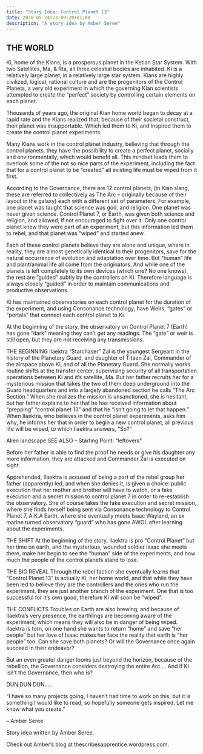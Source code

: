 ```yaml
---
title: "Story Idea: Control Planet 13"
date: 2020-05-24T23:09:20+01:00
description: "A story idea by Amber Seree"
---
```


<h2>THE WORLD</h2>

Ki, home of the Kians, is a prosperous planet in the Ketian Star System. With two Satellites, Ma, & Rta, all three celestial bodies are inhabited. Ki is a relatively large planet, in a relatively large star system. Kians are highly civilized, logical, rational culture and are the progenitors of the Control Planets, a very old experiment in which the governing Kian scientists attempted to create the “perfect” society by controlling certain elements on each planet.

Thousands of years ago, the original Kian home world began to decay at a rapid rate and the Kians realized that, because of their societal construct, their planet was insupportable. Which led them to Ki, and inspired them to create the control planet experiments.

Many Kians work in the control planet industry, believing that through the control planets, they have the possibility to create a perfect planet, socially and environmentally, which would benefit all. This mindset leads them to overlook some of the not so nice parts of the experiment, including the fact that for a control planet to be “created” all existing life must be wiped from it first.

According to the Governance, there are 12 control planets, (in Kian slang, these are referred to collectively as The Arc – originally because of their layout in the galaxy) each with a different set of parameters. For example, one planet was taught that science was god, and religion. One planet was never given science. Control Planet 7, or Earth, was given both science and religion, and allowed, if not encouraged to fight over it. Only one control planet knew they were part of an experiment, but this information led them to rebel, and that planet was “wiped” and started anew.

Each of these control planets believe they are alone and unique, where in reality, they are almost genetically identical to their progenitors, save for the natural occurrence of evolution and adaptation over time. But “human” life and plant/animal life all come from the originators. And while one of the planets is left completely to its own devices (which one? No one knows), the rest are “guided” subtly by the controllers on Ki. Therefore language is always closely “guided” in order to maintain communications and productive observations.

Ki has maintained observatories on each control planet for the duration of the experiment, and using Consonance technology, have Weirs, “gates” or “portals” that connect each control planet to Ki.

At the beginning of the story, the observatory on Control Planet 7 (Earth) has gone “dark” meaning they can’t get any readings. The “gate” or weir is still open, but they are not receiving any transmissions.

THE BEGINNING
Ilaektra “Starchaser” Zal is the youngest Sergeant in the history of the Planetary Guard, and daughter of Titaen Zal, Commander of the airspace above Ki, and of all the Planetary Guard. She normally works routine shifts at the transfer center, supervising security of all transportation operations between Ki and it’s satellite, Ma. But her father recruits her for a mysterious mission that takes the two of them deep underground into the Guard headquarters and into a largely abandoned section he calls “The Arc Section.” When she realizes the mission is unsanctioned, she is hesitant, but her father explains to her that he has received information about “prepping” “control planet 13” and that he “isn’t going to let that happen.” When Ilaektra, who believes in the control planet experiments, asks him why, he informs her that in order to begin a new control planet, all previous life will be wiped, to which Ilaektra answers, “So?”

Alien landscape
SEE ALSO – Starting Point: “leftovers”

Before her father is able to find the proof he needs or give his daughter any more information, they are attacked and Commander Zal is executed on sight.

Apprehended, Ilaektra is accused of being a part of the rebel group her father (apparently) led, and when she denies it, is given a choice: public execution that her mother and brother will have to watch, or a fake execution and a secret mission to control planet 7 in order to re-establish the observatory. She of course takes the fake execution and secret mission, where she finds herself being sent via Consonance technology to Control Planet 7, A.K.A Earth, where she eventually meets Isaac Wayland, an ex marine turned observatory “guard” who has gone AWOL after learning about the experiments.

THE SHIFT
At the beginning of the story, Ilaektra is pro “Control Planet” but her time on earth, and the mysterious, wounded soldier Isaac she meets there, make her begin to see the “human” side of the experiments, and how much the people of the control planets stand to lose.

THE BIG REVEAL
Through the rebel faction she eventually learns that “Control Planet 13” is actually Ki, her home world, and that while they have been led to believe they are the controllers and the ones who run the experiment, they are just another branch of the experiment. One that is too successful for it’s own good, therefore Ki will soon be “wiped”.

THE CONFLICTS
Troubles on Earth are also brewing, and because of Ilaektra’s very presence, the earthlings are becoming aware of the experiment, which means they will also be in danger of being wiped. Ilaektra is torn, on one hand she wants to return “home” and save “her people” but her love of Isaac makes her face the reality that earth is “her people” too. Can she save both planets? Or will the Governance once again succeed in their endeavor?

But an even greater danger looms just beyond the horizon, because of the rebellion, the Governance considers destroying the entire Arc…. And if Ki isn’t the Governance, then who is?

DUN DUN DUN…..

“I have so many projects going, I haven’t had time to work on this, but it is something I would like to read, so hopefully someone gets inspired. Let me know what you create.”

– Amber Seree

Story idea written by Amber Seree.

Check out Amber’s blog at thescribesapprentice.wordpress.com.